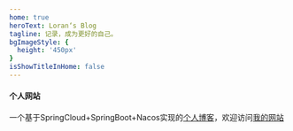 ```yaml
---
home: true
heroText: Loran‘s Blog
tagline: 记录，成为更好的自己。
bgImageStyle: {
  height: '450px'
}
isShowTitleInHome: false
---
```


#### 个人网站
一个基于SpringCloud+SpringBoot+Nacos实现的[个人博客](http://blog.loranmei.cn)，欢迎访问[我的网站](http://www.loranmei.cn)

